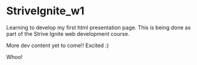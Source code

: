 # StriveIgnite_w1
Learning to develop my first html presentation page. This is being done as part of the Strive Ignite web development course.

More dev content yet to come!! Excited :)

Whoo!
